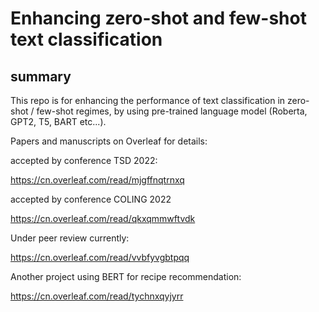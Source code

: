 # Enhancing  zero-shot and few-shot text classification



## summary

This repo is for enhancing the performance of text classification in zero-shot / few-shot regimes, by using pre-trained language model (Roberta, GPT2, T5, BART etc...). 


Papers and manuscripts on Overleaf for details:

accepted by conference TSD 2022:

https://cn.overleaf.com/read/mjgffnqtrnxq

accepted by conference COLING 2022

https://cn.overleaf.com/read/qkxqmmwftvdk



Under peer review currently:

https://cn.overleaf.com/read/vvbfyvgbtpqq



Another project using BERT for recipe recommendation:

https://cn.overleaf.com/read/tychnxqyjyrr






